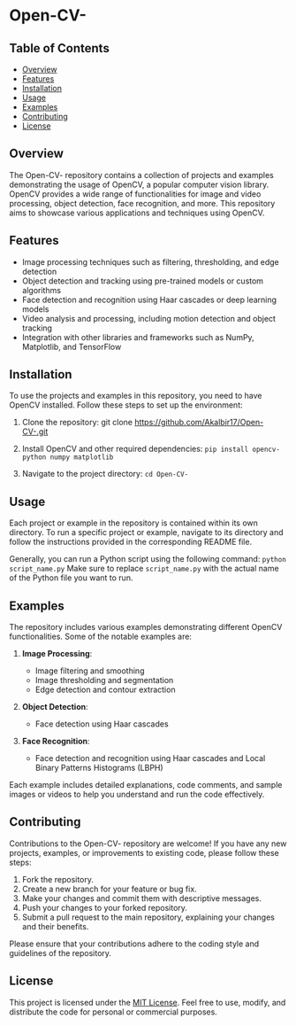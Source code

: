 # Open-CV-

## Table of Contents
- [Overview](#overview)
- [Features](#features)
- [Installation](#installation)
- [Usage](#usage)
- [Examples](#examples)
- [Contributing](#contributing)
- [License](#license)

## Overview
The Open-CV- repository contains a collection of projects and examples demonstrating the usage of OpenCV, a popular computer vision library. OpenCV provides a wide range of functionalities for image and video processing, object detection, face recognition, and more. This repository aims to showcase various applications and techniques using OpenCV.

## Features
- Image processing techniques such as filtering, thresholding, and edge detection
- Object detection and tracking using pre-trained models or custom algorithms
- Face detection and recognition using Haar cascades or deep learning models
- Video analysis and processing, including motion detection and object tracking
- Integration with other libraries and frameworks such as NumPy, Matplotlib, and TensorFlow

## Installation
To use the projects and examples in this repository, you need to have OpenCV installed. Follow these steps to set up the environment:

1. Clone the repository: git clone https://github.com/Akalbir17/Open-CV-.git

2. Install OpenCV and other required dependencies: `pip install opencv-python numpy matplotlib`

3. Navigate to the project directory: `cd Open-CV-`

## Usage
Each project or example in the repository is contained within its own directory. To run a specific project or example, navigate to its directory and follow the instructions provided in the corresponding README file.

Generally, you can run a Python script using the following command: `python script_name.py`
Make sure to replace `script_name.py` with the actual name of the Python file you want to run.

## Examples
The repository includes various examples demonstrating different OpenCV functionalities. Some of the notable examples are:

1. **Image Processing**:
   - Image filtering and smoothing
   - Image thresholding and segmentation
   - Edge detection and contour extraction

2. **Object Detection**:
   - Face detection using Haar cascades

3. **Face Recognition**:
   - Face detection and recognition using Haar cascades and Local Binary Patterns Histograms (LBPH)

Each example includes detailed explanations, code comments, and sample images or videos to help you understand and run the code effectively.

## Contributing
Contributions to the Open-CV- repository are welcome! If you have any new projects, examples, or improvements to existing code, please follow these steps:

1. Fork the repository.
2. Create a new branch for your feature or bug fix.
3. Make your changes and commit them with descriptive messages.
4. Push your changes to your forked repository.
5. Submit a pull request to the main repository, explaining your changes and their benefits.

Please ensure that your contributions adhere to the coding style and guidelines of the repository.

## License
This project is licensed under the [MIT License](LICENSE). Feel free to use, modify, and distribute the code for personal or commercial purposes.

